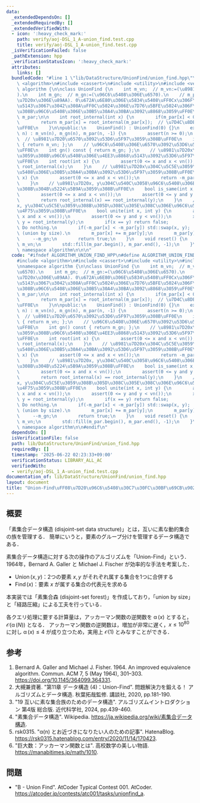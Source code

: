 ```yaml
---
data:
  _extendedDependsOn: []
  _extendedRequiredBy: []
  _extendedVerifiedWith:
  - icon: ':heavy_check_mark:'
    path: verify/aoj-DSL_1_A-union_find.test.cpp
    title: verify/aoj-DSL_1_A-union_find.test.cpp
  _isVerificationFailed: false
  _pathExtension: hpp
  _verificationStatusIcon: ':heavy_check_mark:'
  attributes:
    links: []
  bundledCode: "#line 1 \"lib/DataStructure/UnionFind/union_find.hpp\"\n\n\n\n#include\
    \ <algorithm>\n#include <cassert>\n#include <utility>\n#include <vector>\n\nnamespace\
    \ algorithm {\n\nclass UnionFind {\n    int m_vn;  // m_vn:=(\u8981\u7D20\u6570\
    ).\n    int m_gn;  // m_gn:=(\u96C6\u5408\u306E\u6570).\n    // m_par[x]:=(\u8981\
    \u7D20x\u306E\u89AA). 0\u672A\u6E80\u306E\u5834\u5408\uFF0Cx\u306F\u4EE3\u8868\
    \u5143\u3067\u3042\u308A\uFF0C\u5024\u306E\u7D76\u5BFE\u5024\u306F\u5C5E\u3059\
    \u308B\u96C6\u5408\u306E\u30B5\u30A4\u30BA\u3092\u8868\u3059\uFF0E\n    std::vector<int>\
    \ m_par;\n\n    int root_internal(int x) {\n        if(m_par[x] < 0) return x;\n\
    \        return m_par[x] = root_internal(m_par[x]);  // \u7D4C\u8DEF\u5727\u7E2E\
    \uFF0E\n    }\n\npublic:\n    UnionFind() : UnionFind(0) {}\n    explicit UnionFind(int\
    \ n) : m_vn(n), m_gn(n), m_par(n, -1) {\n        assert(n >= 0);\n    }\n\n  \
    \  // \u8981\u7D20\u6570\u3092\u53D6\u5F97\u3059\u308B\uFF0E\n    int vn() const\
    \ { return m_vn; };\n    // \u96C6\u5408\u306E\u6570\u3092\u53D6\u5F97\u3059\u308B\
    \uFF0E\n    int gn() const { return m_gn; };\n    // \u8981\u7D20x\u304C\u5C5E\
    \u3059\u308B\u96C6\u5408\u306E\u4EE3\u8868\u5143\u3092\u53D6\u5F97\u3059\u308B\
    \uFF0E\n    int root(int x) {\n        assert(0 <= x and x < vn());\n        return\
    \ root_internal(x);\n    }\n    // \u8981\u7D20x\u304C\u5C5E\u3059\u308B\u96C6\
    \u5408\u306E\u30B5\u30A4\u30BA\u3092\u53D6\u5F97\u3059\u308B\uFF0E\n    int size(int\
    \ x) {\n        assert(0 <= x and x < vn());\n        return -m_par[root_internal(x)];\n\
    \    }\n    // \u8981\u7D20x, y\u304C\u540C\u3058\u96C6\u5408\u306B\u5C5E\u3059\
    \u308B\u304B\u5224\u5B9A\u3059\u308B\uFF0E\n    bool is_same(int x, int y) {\n\
    \        assert(0 <= x and x < vn());\n        assert(0 <= y and y < vn());\n\
    \        return root_internal(x) == root_internal(y);\n    }\n    // \u8981\u7D20\
    x, y\u304C\u5C5E\u3059\u308B\u305D\u308C\u305E\u308C\u306E\u96C6\u5408\u3092\u5408\
    \u4F75\u3059\u308B\uFF0E\n    bool unite(int x, int y) {\n        assert(0 <=\
    \ x and x < vn());\n        assert(0 <= y and y < vn());\n        x = root_internal(x),\
    \ y = root_internal(y);\n        if(x == y) return false;                    //\
    \ Do nothing.\n        if(-m_par[x] < -m_par[y]) std::swap(x, y);  // Merge technique\
    \ (union by size).\n        m_par[x] += m_par[y];\n        m_par[y] = x;\n   \
    \     --m_gn;\n        return true;\n    }\n    void reset() {\n        m_gn =\
    \ m_vn;\n        std::fill(m_par.begin(), m_par.end(), -1);\n    }\n};\n\n}  //\
    \ namespace algorithm\n\n\n"
  code: "#ifndef ALGORITHM_UNION_FIND_HPP\n#define ALGORITHM_UNION_FIND_HPP 1\n\n\
    #include <algorithm>\n#include <cassert>\n#include <utility>\n#include <vector>\n\
    \nnamespace algorithm {\n\nclass UnionFind {\n    int m_vn;  // m_vn:=(\u8981\u7D20\
    \u6570).\n    int m_gn;  // m_gn:=(\u96C6\u5408\u306E\u6570).\n    // m_par[x]:=(\u8981\
    \u7D20x\u306E\u89AA). 0\u672A\u6E80\u306E\u5834\u5408\uFF0Cx\u306F\u4EE3\u8868\
    \u5143\u3067\u3042\u308A\uFF0C\u5024\u306E\u7D76\u5BFE\u5024\u306F\u5C5E\u3059\
    \u308B\u96C6\u5408\u306E\u30B5\u30A4\u30BA\u3092\u8868\u3059\uFF0E\n    std::vector<int>\
    \ m_par;\n\n    int root_internal(int x) {\n        if(m_par[x] < 0) return x;\n\
    \        return m_par[x] = root_internal(m_par[x]);  // \u7D4C\u8DEF\u5727\u7E2E\
    \uFF0E\n    }\n\npublic:\n    UnionFind() : UnionFind(0) {}\n    explicit UnionFind(int\
    \ n) : m_vn(n), m_gn(n), m_par(n, -1) {\n        assert(n >= 0);\n    }\n\n  \
    \  // \u8981\u7D20\u6570\u3092\u53D6\u5F97\u3059\u308B\uFF0E\n    int vn() const\
    \ { return m_vn; };\n    // \u96C6\u5408\u306E\u6570\u3092\u53D6\u5F97\u3059\u308B\
    \uFF0E\n    int gn() const { return m_gn; };\n    // \u8981\u7D20x\u304C\u5C5E\
    \u3059\u308B\u96C6\u5408\u306E\u4EE3\u8868\u5143\u3092\u53D6\u5F97\u3059\u308B\
    \uFF0E\n    int root(int x) {\n        assert(0 <= x and x < vn());\n        return\
    \ root_internal(x);\n    }\n    // \u8981\u7D20x\u304C\u5C5E\u3059\u308B\u96C6\
    \u5408\u306E\u30B5\u30A4\u30BA\u3092\u53D6\u5F97\u3059\u308B\uFF0E\n    int size(int\
    \ x) {\n        assert(0 <= x and x < vn());\n        return -m_par[root_internal(x)];\n\
    \    }\n    // \u8981\u7D20x, y\u304C\u540C\u3058\u96C6\u5408\u306B\u5C5E\u3059\
    \u308B\u304B\u5224\u5B9A\u3059\u308B\uFF0E\n    bool is_same(int x, int y) {\n\
    \        assert(0 <= x and x < vn());\n        assert(0 <= y and y < vn());\n\
    \        return root_internal(x) == root_internal(y);\n    }\n    // \u8981\u7D20\
    x, y\u304C\u5C5E\u3059\u308B\u305D\u308C\u305E\u308C\u306E\u96C6\u5408\u3092\u5408\
    \u4F75\u3059\u308B\uFF0E\n    bool unite(int x, int y) {\n        assert(0 <=\
    \ x and x < vn());\n        assert(0 <= y and y < vn());\n        x = root_internal(x),\
    \ y = root_internal(y);\n        if(x == y) return false;                    //\
    \ Do nothing.\n        if(-m_par[x] < -m_par[y]) std::swap(x, y);  // Merge technique\
    \ (union by size).\n        m_par[x] += m_par[y];\n        m_par[y] = x;\n   \
    \     --m_gn;\n        return true;\n    }\n    void reset() {\n        m_gn =\
    \ m_vn;\n        std::fill(m_par.begin(), m_par.end(), -1);\n    }\n};\n\n}  //\
    \ namespace algorithm\n\n#endif\n"
  dependsOn: []
  isVerificationFile: false
  path: lib/DataStructure/UnionFind/union_find.hpp
  requiredBy: []
  timestamp: '2025-06-22 02:23:33+09:00'
  verificationStatus: LIBRARY_ALL_AC
  verifiedWith:
  - verify/aoj-DSL_1_A-union_find.test.cpp
documentation_of: lib/DataStructure/UnionFind/union_find.hpp
layout: document
title: "Union-Find\uFF08\u7D20\u96C6\u5408\u30C7\u30FC\u30BF\u69CB\u9020\uFF09"
---
```



## 概要

「素集合データ構造 (disjoint-set data structure)」とは，互いに素な動的集合の族を管理する．
簡単にいうと，要素のグループ分けを管理するデータ構造である．

素集合データ構造に対する次の操作のアルゴリズムを「Union-Find」という．
1964年，Bernard A. Galler と Michael J. Fischer が効率的な手法を考案した．

- $\operatorname{Union}(x,y)$：2つの要素 $x, y$ がそれぞれ属する集合を1つに合併する
- $\operatorname{Find}(x)$：要素 $x$ が属する集合の代表元を求める

本実装では「素集合森 (disjoint-set forest)」を作成しており，「union by size」と「経路圧縮」による工夫を行っている．

各クエリ処理に要する計算量は，アッカーマン関数の逆関数を $\operatorname{\alpha}(x)$ とすると，$\mathcal{O}(\operatorname{\alpha}(N))$ となる．
アッカーマン関数の逆関数は，増加が非常に遅く，$x \leq 10^{80}$ に対し $\operatorname{\alpha}(x) \leq 4$ が成り立つため，実用上 $\mathcal{O}(1)$ とみなすことができる．


## 参考

1. Bernard A. Galler and Michael J. Fisher. 1964. An improved equivalence algorithm. Commun. ACM 7, 5 (May 1964), 301–303. <https://doi.org/10.1145/364099.364331>.
1. 大槻兼資著. "第11章 データ構造 (4)：Union-Find". 問題解決力を鍛える！ アルゴリズムとデータ構造. 秋葉拓哉監修. 講談社, 2020, pp.181-190.
1. "19 互いに素な集合族のためのデータ構造". アルゴリズムイントロダクション 第4版 総合版. 近代科学社, 2024, pp.439-460.
1. "素集合データ構造". Wikipedia. <https://ja.wikipedia.org/wiki/素集合データ構造>.
1. rsk0315. "α(n) とお近づきになりたい人のための記事". HatenaBlog. <https://rsk0315.hatenablog.com/entry/2020/11/14/170423>.
1. "巨大数：アッカーマン関数とは". 高校数学の美しい物語. <https://manabitimes.jp/math/1010>.


## 問題

- "B - Union Find". AtCoder Typical Contest 001. AtCoder. <https://atcoder.jp/contests/atc001/tasks/unionfind_a>.
